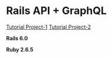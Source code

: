# Rails API + GraphQL

[Tutorial Project-1](https://medium.com/neocoast/setting-up-your-first-rails-graphql-api-acd806b5d596)
[Tutorial Project-2](https://www.digitalocean.com/community/tutorials/how-to-set-up-a-ruby-on-rails-graphql-api)

 **Rails 6.0**
 
 **Ruby 2.6.5**
 
 
